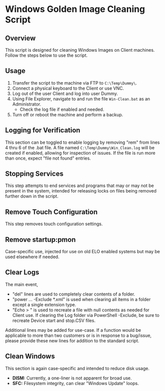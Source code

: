 # Windows Golden Image Cleaning Script

## Overview

This script is designed for cleaning Windows Images on Client machines. Follow the steps below to use the script.

## Usage

1. Transfer the script to the machine via FTP to `C:\Temp\Dummy\`.
2. Connect a physical keyboard to the Client or use VNC.
3. Log out of the user Client and log into user Dummy.
4. Using File Explorer, navigate to and run the file `Win-Clean.bat` as an Administrator.
   - Check the log file if enabled and needed.
5. Turn off or reboot the machine and perform a backup.

## Logging for Verification

This section can be toggled to enable logging by removing "rem" from lines 4 thru 6 of the .bat file. A file named `C:\Temp\Dummy\Win_Clean.log` will be created if enabled, allowing for inspection of issues. If the file is run more than once, expect "file not found" entries.

## Stopping Services

This step attempts to end services and programs that may or may not be present in the system, intended for releasing locks on files being removed further down in the script.

## Remove Touch Configuration

This step removes touch configuration settings.

## Remove startup:pmon

Case-specific use, injected for use on old ELO enabled systems but may be used elsewhere if needed.

## Clear Logs

The main event,

- "del" lines are used to completely clear contents of a folder.
- "power … -Exclude *.xml" is used when clearing all items in a folder except a single extension type.
- "Echo > " is used to recreate a file with null contents as needed for Client use. If clearing the Log folder via PowerShell -Exclude, be sure to recreate Device start and stop.CSV files.

Additional lines may be added for use-case. If a function would be applicable to more than two customers or is in response to a bug/issue, please provide these new lines for addition to the standard script.

## Clean Windows

This section is again case-specific and intended to reduce disk usage.

- **DISM:** Currently, a one-liner is not apparent for broad use.
- **SFC:** Filesystem integrity, can clear "Windows Update" loops.
